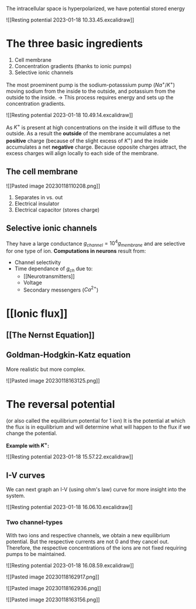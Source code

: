 The intracellular space is hyperpolarized, we have potential stored energy

![[Resting potential 2023-01-18 10.33.45.excalidraw]]

# The three basic ingredients 
1. Cell membrane
2. Concentration gradients (thanks to ionic pumps)
3. Selective ionic channels

The most proeminent pump is the sodium-potasssium pump ($Na^+$/$K^+$) moving sodium from the inside to the outside,  and potassium from the outside to the inside. $\rightarrow$ This process requires energy and sets up the concentration gradients.

![[Resting potential 2023-01-18 10.49.14.excalidraw]]

As $K^+$ is present at high concentrations on the inside it will diffuse to the outside. As a result the **outside** of the membrane accumulates a net **positive** charge (because of the slight excess of $K^+$) and the inside accumulates a net **negative** charge. Because opposite charges attract, the excess charges will align locally to each side of the membrane.

## The cell membrane
![[Pasted image 20230118110208.png]]
1. Separates in vs. out
2. Electrical insulator
3. Electrical capacitor (stores charge)

## Selective ionic channels
They have a large conductance $g_{channel}=10^4 g_{membrane}$ and are selective for one type of ion.
**Computations in neurons**
result from:
- Channel selectivity 
- Time dependance of $g_{ch}$ due to:
	- [[Neurotransmitters]]
	- Voltage
	- Secondary messengers ($Ca^{2+}$)

# [[Ionic flux]]

## [[The Nernst Equation]]

## Goldman-Hodgkin-Katz equation
More realistic but more complex.

![[Pasted image 20230118163125.png]]

# The reversal potential

(or also called the equilibrium potential for 1 ion)
It is the potential at which the flux is in equilibrium and will determine what will happen to the flux if we change the potential.

**Example with $K^+$:**

![[Resting potential 2023-01-18 15.57.22.excalidraw]]

## I-V curves
We can next graph an I-V (using ohm's law) curve for more insight into the system.

![[Resting potential 2023-01-18 16.06.10.excalidraw]]

### Two channel-types
With two ions and respective channels, we obtain a new equilibrium potential. But the respective currents are not 0 and they cancel out. Therefore, the respective concentrations of the ions are not fixed requiring pumps to be maintained.

![[Resting potential 2023-01-18 16.08.59.excalidraw]]


![[Pasted image 20230118162917.png]]

![[Pasted image 20230118162936.png]]

![[Pasted image 20230118163156.png]]
